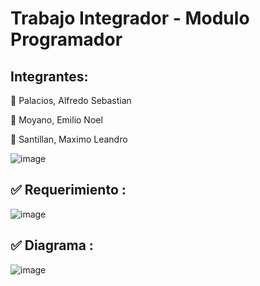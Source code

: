 # Trabajo Integrador - Modulo Programador

## Integrantes:
:large_blue_circle: Palacios, Alfredo Sebastian

:large_blue_circle: Moyano, Emilio Noel

:large_blue_circle: Santillan, Maximo Leandro 



![image](https://user-images.githubusercontent.com/108839742/197265291-4a853bcb-b537-4520-8887-46224868c9d0.png)

## :white_check_mark: Requerimiento : 

![image](https://user-images.githubusercontent.com/108839742/197265692-87659178-12c4-4a05-8114-04aaa6c45e86.png)

## :white_check_mark: Diagrama :
![image](https://user-images.githubusercontent.com/108839742/197265798-dc1b06dc-d776-479e-a2f3-8f75327c9cc8.png)
